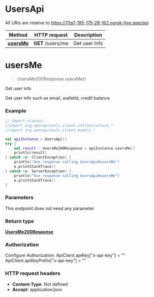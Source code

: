 # UsersApi

All URIs are relative to *https://17a0-195-175-28-162.ngrok-free.app/api*

Method | HTTP request | Description
------------- | ------------- | -------------
[**usersMe**](UsersApi.md#usersMe) | **GET** /users/me | Get user info


<a id="usersMe"></a>
# **usersMe**
> UsersMe200Response usersMe()

Get user info

Get user info such as email, walletId, credit balance

### Example
```kotlin
// Import classes:
//import org.openapitools.client.infrastructure.*
//import org.openapitools.client.models.*

val apiInstance = UsersApi()
try {
    val result : UsersMe200Response = apiInstance.usersMe()
    println(result)
} catch (e: ClientException) {
    println("4xx response calling UsersApi#usersMe")
    e.printStackTrace()
} catch (e: ServerException) {
    println("5xx response calling UsersApi#usersMe")
    e.printStackTrace()
}
```

### Parameters
This endpoint does not need any parameter.

### Return type

[**UsersMe200Response**](UsersMe200Response.md)

### Authorization


Configure Authorization:
    ApiClient.apiKey["x-api-key"] = ""
    ApiClient.apiKeyPrefix["x-api-key"] = ""

### HTTP request headers

 - **Content-Type**: Not defined
 - **Accept**: application/json


